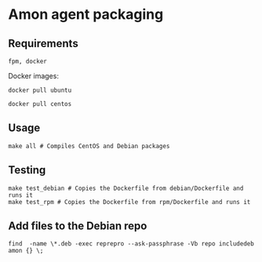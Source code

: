 # Amon agent packaging



## Requirements

	fpm, docker 


Docker images:

	docker pull ubuntu

	docker pull centos


## Usage 

	make all # Compiles CentOS and Debian packages 


## Testing 

	make test_debian # Copies the Dockerfile from debian/Dockerfile and runs it 
	make test_rpm # Copies the Dockerfile from rpm/Dockerfile and runs it 


## Add files to the Debian repo

	find  -name \*.deb -exec reprepro --ask-passphrase -Vb repo includedeb amon {} \;